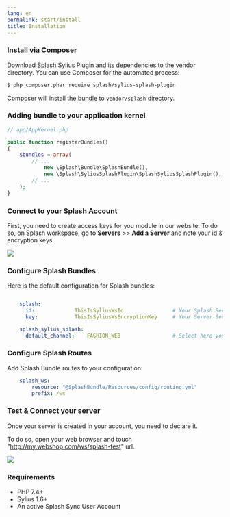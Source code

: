 ```yaml
---
lang: en
permalink: start/install
title: Installation
---
```


### Install via Composer

Download Splash Sylius Plugin and its dependencies to the vendor directory. You can use Composer for the automated process:
```bash
$ php composer.phar require splash/sylius-splash-plugin
```

Composer will install the bundle to `vendor/splash` directory.

### Adding bundle to your application kernel

```php
// app/AppKernel.php

public function registerBundles()
{
    $bundles = array(
        // ...
            new \Splash\Bundle\SplashBundle(),                          // Splash Sync Core PHP Bundle 
            new \Splash\SyliusSplashPlugin\SplashSyliusSplashPlugin(),  // Splash Bundle for Sylius
        // ...
    );
}
```

### Connect to your Splash Account

First, you need to create access keys for you module in our website. To do so, on Splash workspace, go to **Servers** >> **Add a Server** and note your id & encryption keys. 

![](https://splashsync.gitlab.io/Sylius-Bundle/assets/img/screenshot_2.png)

### Configure Splash Bundles

Here is the default configuration for Splash bundles:

```yml

    splash:
      id:             ThisIsSyliusWsId                # Your Splash Server ID
      key:            ThisIsSyliusWsEncryptionKey     # Your Server Secret Encryption Key

    splash_sylius_splash:
      default_channel:    FASHION_WEB                 # Select here your shop default channel

```

### Configure Splash Routes

Add Splash Bundle routes to your configuration:

```yml
    splash_ws:
        resource: "@SplashBundle/Resources/config/routing.yml"
        prefix: /ws
```

### Test & Connect your server

Once your server is created in your account, you need to declare it.

To do so, open your web browser and touch "http://my.webshop.com/ws/splash-test" url.

![](https://splashsync.gitlab.io/Sylius-Bundle/assets/img/screenshot_1.png)

### Requirements

* PHP 7.4+
* Sylius 1.6+
* An active Splash Sync User Account
